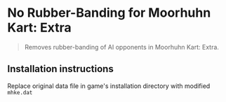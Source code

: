# No Rubber-Banding for Moorhuhn Kart: Extra

> Removes rubber-banding of AI opponents in Moorhuhn Kart: Extra.

## Installation instructions

Replace original data file in game's installation directory with modified `mhke.dat`
